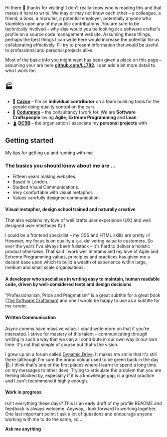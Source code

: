 Hi there 👋 thanks for visiting! I don't really know who is reading this and that makes it hard to write. We may or may not know each other – a colleague, a friend, a boss, a recruiter, a potential employer, potentially anyone who stumbles upon any of my public contributions. You are sure to be technically involved – why else would you be looking at a software crafter's profile on a source code management website. Assuming these things, perhaps the best things I can write here would increase the potential for us collaborating effectively. I'll try to present information that would be useful to professional and personal projects alike. 

Most of the basic info you might want has been given a place on this page – assuming your are here [**github.com/LL782**](https://github.com/LL782). I can add a bit more detail to who I work for:

## 🏭 
- 🚗 [**Cazoo**](https://en.wikipedia.org/wiki/Cazoo) – I'm an **individual contributor** on a team building tools for the people doing quality control on the cars
- 🧡 [**Codurance**](https://www.codurance.com/) – the consultancy I work for. We are **Software Craftspeople** loving **Agile**, **Extreme Programming** and **Lean**
- 🛕 [**DC5B**](https://www.dc5b.com/) – the organisation I associate my **personal projects** with

## Getting started

My tips for getting up and running with me

### The basics you should know about me are ...

- Fifteen years making websites. 
- Based in London. 
- Studied Visual Communications. 
- Very comfortable with visual metaphor. 
- Values carefully designed communication.

#### Visual metaphor, design school trained and naturally creative

That also explains my love of well crafts user experience (UX) and well designed user interfaces (UI). 

I could be a frontend specialist – my CSS and HTML skills are pretty 🔥! However, my focus is on quality a.k.a. delivering value to customers. So over the years I've always been fullstack – it's hard to deliver a holistic product otherwise. That said I work well in teams and my love of Agile and Extreme Programming values, principles and practices has given me a decent base upon which to build a wealth of experience within large, medium and small scale organisations.

#### A developer who specialises in writing easy to maintain, human readable code, driven by well-considered tests and design decisions

"Professionalism, Pride and Pragmatism" is a great subtitle for a great book ([The Software Craftsman](https://www.codurance.com/publications/the-software-craftsman)) and one I would be happy to use as a subtitle for my career.

#### Written Communication

Async comms have massive value. I could write more on that if you're interested. I strive for mastery of this talent – communicating through writing in such a way that we can all contribute in our own way in our own time. It's not that simple of course but that's the vision.

I grew up on a forum called [Dynamic Drive](http://dynamicdrive.com/). It makes me smile that it's still there (although I'm sure the brand colour used to be green back in the day 🤔). I think that's one of the first places where I learnt to spend a long time on my messages to other devs. Trying to articulate the problem that you are feeling blocked by, especially if it is a knowledge gap, is a great practice and I can't recommend it highly enough.

#### Work in progress

Isn't everything these days? This is an early draft of my profile README and feedback is always welcome. Anyway, I look forward to working together. One last important point: I ask a lot of questions and encourage anyone working with me to do the same, so...

**Ask me anything**

<!--

I've started a "manual of me" (at [my.manualof.me/s/e29...](https://my.manualof.me/s/e291f5b21d24dfd3bb93325223ff781a))

GitHub wrote:

Here are some ideas to get you started:

- 🔭 I’m currently working on ...
- 🌱 I’m currently learning ...
- 👯 I’m looking to collaborate on ...
- 🤔 I’m looking for help with ...
- 💬 Ask me about ...
- 📫 How to reach me: ...
- 😄 Pronouns: ...
- ⚡ Fun fact: ...

-->
